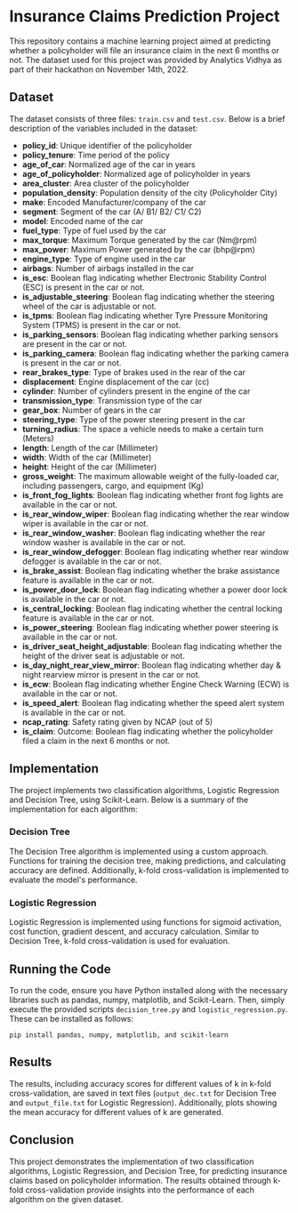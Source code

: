 # Insurance Claims Prediction Project

This repository contains a machine learning project aimed at predicting whether a policyholder will file an insurance claim in the next 6 months or not. The dataset used for this project was provided by Analytics Vidhya as part of their hackathon on November 14th, 2022.

## Dataset

The dataset consists of three files: `train.csv` and `test.csv`. Below is a brief description of the variables included in the dataset:

- **policy_id**: Unique identifier of the policyholder
- **policy_tenure**: Time period of the policy
- **age_of_car**: Normalized age of the car in years
- **age_of_policyholder**: Normalized age of policyholder in years
- **area_cluster**: Area cluster of the policyholder
- **population_density**: Population density of the city (Policyholder City)
- **make**: Encoded Manufacturer/company of the car
- **segment**: Segment of the car (A/ B1/ B2/ C1/ C2)
- **model**: Encoded name of the car
- **fuel_type**: Type of fuel used by the car
- **max_torque**: Maximum Torque generated by the car (Nm@rpm)
- **max_power**: Maximum Power generated by the car (bhp@rpm)
- **engine_type**: Type of engine used in the car
- **airbags**: Number of airbags installed in the car
- **is_esc**: Boolean flag indicating whether Electronic Stability Control (ESC) is present in the car or not.
- **is_adjustable_steering**: Boolean flag indicating whether the steering wheel of the car is adjustable or not.
- **is_tpms**: Boolean flag indicating whether Tyre Pressure Monitoring System (TPMS) is present in the car or not.
- **is_parking_sensors**: Boolean flag indicating whether parking sensors are present in the car or not.
- **is_parking_camera**: Boolean flag indicating whether the parking camera is present in the car or not.
- **rear_brakes_type**: Type of brakes used in the rear of the car
- **displacement**: Engine displacement of the car (cc)
- **cylinder**: Number of cylinders present in the engine of the car
- **transmission_type**: Transmission type of the car
- **gear_box**: Number of gears in the car
- **steering_type**: Type of the power steering present in the car
- **turning_radius**: The space a vehicle needs to make a certain turn (Meters)
- **length**: Length of the car (Millimeter)
- **width**: Width of the car (Millimeter)
- **height**: Height of the car (Millimeter)
- **gross_weight**: The maximum allowable weight of the fully-loaded car, including passengers, cargo, and equipment (Kg)
- **is_front_fog_lights**: Boolean flag indicating whether front fog lights are available in the car or not.
- **is_rear_window_wiper**: Boolean flag indicating whether the rear window wiper is available in the car or not.
- **is_rear_window_washer**: Boolean flag indicating whether the rear window washer is available in the car or not.
- **is_rear_window_defogger**: Boolean flag indicating whether rear window defogger is available in the car or not.
- **is_brake_assist**: Boolean flag indicating whether the brake assistance feature is available in the car or not.
- **is_power_door_lock**: Boolean flag indicating whether a power door lock is available in the car or not.
- **is_central_locking**: Boolean flag indicating whether the central locking feature is available in the car or not.
- **is_power_steering**: Boolean flag indicating whether power steering is available in the car or not.
- **is_driver_seat_height_adjustable**: Boolean flag indicating whether the height of the driver seat is adjustable or not.
- **is_day_night_rear_view_mirror**: Boolean flag indicating whether day & night rearview mirror is present in the car or not.
- **is_ecw**: Boolean flag indicating whether Engine Check Warning (ECW) is available in the car or not.
- **is_speed_alert**: Boolean flag indicating whether the speed alert system is available in the car or not.
- **ncap_rating**: Safety rating given by NCAP (out of 5)
- **is_claim**: Outcome: Boolean flag indicating whether the policyholder filed a claim in the next 6 months or not.

## Implementation

The project implements two classification algorithms, Logistic Regression and Decision Tree, using Scikit-Learn. Below is a summary of the implementation for each algorithm:

### Decision Tree

The Decision Tree algorithm is implemented using a custom approach. Functions for training the decision tree, making predictions, and calculating accuracy are defined. Additionally, k-fold cross-validation is implemented to evaluate the model's performance.

### Logistic Regression

Logistic Regression is implemented using functions for sigmoid activation, cost function, gradient descent, and accuracy calculation. Similar to Decision Tree, k-fold cross-validation is used for evaluation.

## Running the Code

To run the code, ensure you have Python installed along with the necessary libraries such as pandas, numpy, matplotlib, and Scikit-Learn. Then, simply execute the provided scripts `decision_tree.py` and `logistic_regression.py`. These can be installed as follows: 

`pip install pandas, numpy, matplotlib, and scikit-learn`

## Results

The results, including accuracy scores for different values of k in k-fold cross-validation, are saved in text files (`output_dec.txt` for Decision Tree and `output_file.txt` for Logistic Regression). Additionally, plots showing the mean accuracy for different values of k are generated.

## Conclusion

This project demonstrates the implementation of two classification algorithms, Logistic Regression, and Decision Tree, for predicting insurance claims based on policyholder information. The results obtained through k-fold cross-validation provide insights into the performance of each algorithm on the given dataset.
